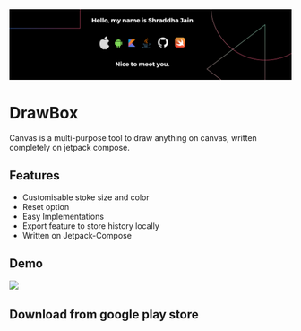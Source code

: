 <img src="media/banner.png"/>

# DrawBox

Canvas is a multi-purpose tool to draw anything on canvas, written completely on jetpack compose.

## Features
- Customisable stoke size and color
- Reset option
- Easy Implementations
-  Export feature to store history locally 
- Written on Jetpack-Compose

## Demo
<img src="media/media.gif"/>


## Download from google play store
 

